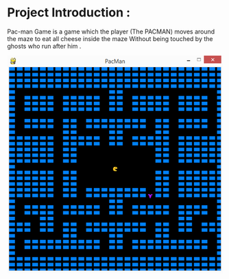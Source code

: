 # Project Introduction : 
Pac-man Game is a game  which the player (The PACMAN) moves around the maze to eat all cheese inside the maze Without being touched by the ghosts who run after him .

![alt text](https://github.com/AbdelrahmanElShikh/Pac-Man-Artificial-Intelligence/blob/master/implementationScreenShot.png)
